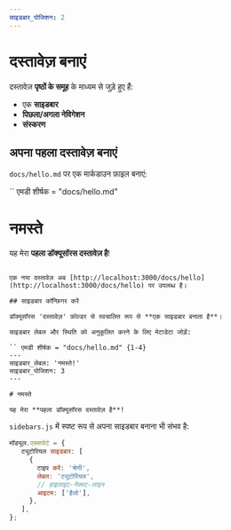 ```yaml
---
साइडबार_पोजिशन: 2
---
```


# दस्तावेज़ बनाएं

दस्तावेज़ **पृष्ठों के समूह** के माध्यम से जुड़े हुए हैं:

- एक **साइडबार**
- **पिछला/अगला नेविगेशन**
- **संस्करण**

## अपना पहला दस्तावेज़ बनाएं

`docs/hello.md` पर एक मार्कडाउन फ़ाइल बनाएं:

`` एमडी शीर्षक = "docs/hello.md"
# नमस्ते

यह मेरा **पहला डॉक्यूसॉरस दस्तावेज़ है**!
```

एक नया दस्तावेज़ अब [http://localhost:3000/docs/hello](http://localhost:3000/docs/hello) पर उपलब्ध है।

## साइडबार कॉन्फ़िगर करें

डॉक्यूसॉरस 'दस्तावेज़' फ़ोल्डर से स्वचालित रूप से **एक साइडबार बनाता है**।

साइडबार लेबल और स्थिति को अनुकूलित करने के लिए मेटाडेटा जोड़ें:

`` एमडी शीर्षक = "docs/hello.md" {1-4}
---
साइडबार_लेबल: 'नमस्ते!'
साइडबार_पोजिशन: 3
---

# नमस्ते

यह मेरा **पहला डॉक्यूसॉरस दस्तावेज़ है**!
```

`sidebars.js` में स्पष्ट रूप से अपना साइडबार बनाना भी संभव है:

```js शीर्षक = "sidebars.js"
मॉड्यूल.एक्सपोर्ट = {
   ट्यूटोरियल साइडबार: [
     {
       टाइप करें: 'श्रेणी',
       लेबल: 'ट्यूटोरियल',
       // हाइलाइट-नेक्स्ट-लाइन
       आइटम: ['हैलो'],
     },
   ],
};
```